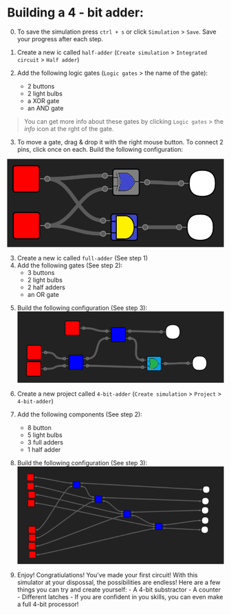 <link rel="stylesheet" href="https://fonts.googleapis.com/icon?family=Material+Icons">

# Building a 4 - bit adder:

0. To save the simulation press `ctrl + s` or click `Simulation` > `Save`. Save your progress after each step.

1. Create a new ic called `half-adder` (`Create simulation` > `Integrated circuit` > `Half adder`)

1. Add the following logic gates (`Logic gates` > the name of the gate):
    - 2 buttons
    - 2 light bulbs
    - a XOR gate
    - an AND gate

> You can get more info about these gates by clicking `Logic gates` > the <i class='material-icons'>info</i> icon at the rght of the gate.

3. To move a gate, drag & drop it with the right mouse button. To connect 2 pins, click once on each. Build the following configuration:

![Half adder](../assets/half-adder.png)

3. Create a new ic called `full-adder` (See step 1)
4. Add the following gates (See step 2):
    - 3 buttons
    - 2 light bulbs
    - 2 half adders
    - an OR gate

5) Build the following configuration (See step 3):
   ![Full adder](../assets/full-adder.png)

6) Create a new project called `4-bit-adder` (`Create simulation` > `Project` > `4-bit-adder`)

7) Add the following components (See step 2):

    - 8 button
    - 5 light bulbs
    - 3 full adders
    - 1 half adder

8) Build the following configuration (See step 3):
   ![4-bit-adder](../assets/4-bit-adder.png)

9) Enjoy!
   Congratiulations! You've made your first circuit! With this simulator at your dispossal, the possibilities are endless! Here are a few things you can try and create yourself: - A 4-bit substractor - A counter - Different latches - If you are confident in you skills, you can even make a full 4-bit processor!
